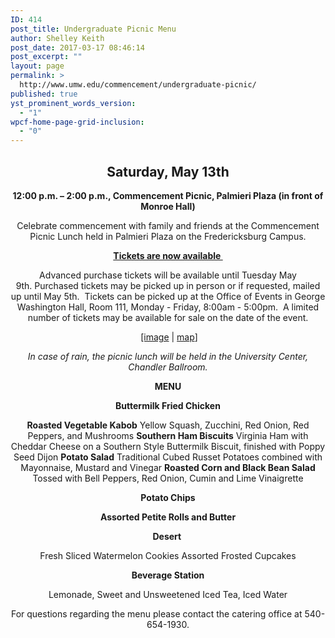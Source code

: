 ```yaml
---
ID: 414
post_title: Undergraduate Picnic Menu
author: Shelley Keith
post_date: 2017-03-17 08:46:14
post_excerpt: ""
layout: page
permalink: >
  http://www.umw.edu/commencement/undergraduate-picnic/
published: true
yst_prominent_words_version:
  - "1"
wpcf-home-page-grid-inclusion:
  - "0"
---
```

<h2 style="text-align: center">Saturday, May 13th</h2>
<p style="text-align: center"><strong>12:00 p.m. – 2:00 p.m., Commencement Picnic, Palmieri Plaza (in front of Monroe Hall)</strong></p>
<p style="text-align: center">Celebrate commencement with family and friends at the Commencement Picnic Lunch held in Palmieri Plaza on the Fredericksburg Campus.</p>
<p style="text-align: center"><a href="http://alumni.umw.edu/commencementpicnic"><strong>Tickets are now available </strong></a></p>
<p style="text-align: center">Advanced purchase tickets will be available until Tuesday May 9th. Purchased tickets may be picked up in person or if requested, mailed up until May 5th.  Tickets can be picked up at the Office of Events in George Washington Hall, Room 111, Monday - Friday, 8:00am - 5:00pm.  A limited number of tickets may be available for sale on the date of the event.</p>
<p style="text-align: center"> <a href="https://www.google.com/maps/place/The+Fountain+Of+Greatness/@38.3035824,-77.4752158,3a,75y,90t/data=!3m8!1e2!3m6!1s-mo8mWQMNv3o%2FV6IyTuY5iRI%2FAAAAAAAAJng%2FWfKE-vMWHgg5Pi5SPiHB478VtgbD8fMGACLIB!2e4!3e12!6s%2F%2Flh6.googleusercontent.com%2F-mo8mWQMNv3o%2FV6IyTuY5iRI%2FAAAAAAAAJng%2FWfKE-vMWHgg5Pi5SPiHB478VtgbD8fMGACLIB%2Fs114-k-no%2F!7i3264!8i2448!4m5!3m4!1s0x0:0x70b39f8a2e9df0bf!8m2!3d38.3035824!4d-77.4752158!6m1!1e1">[image</a> | <a href="https://goo.gl/maps/lWYhP">map</a>]</p>
<p style="text-align: center"><em>In case of rain, the picnic lunch will be held in the </em><em>University Center, Chandler Ballroom.</em></p>
<p style="text-align: center"><strong>MENU</strong></p>
<p style="text-align: center"><strong>Buttermilk Fried Chicken</strong></p>
<p style="text-align: center"><strong>Roasted Vegetable Kabob</strong>
Yellow Squash, Zucchini, Red Onion, Red Peppers, and Mushrooms
<strong>
Southern Ham Biscuits</strong>
Virginia Ham with Cheddar Cheese on a Southern Style Buttermilk Biscuit, finished with Poppy Seed Dijon
<strong>
Potato Salad</strong>
Traditional Cubed Russet Potatoes combined with Mayonnaise, Mustard and Vinegar
<strong>
</strong><strong> Roasted Corn and Black Bean Salad</strong>
Tossed with Bell Peppers, Red Onion, Cumin and Lime Vinaigrette<strong>
</strong></p>
<p style="text-align: center"><strong>Potato Chips</strong></p>
<p style="text-align: center"><strong>Assorted Petite Rolls and Butter
</strong></p>
<p style="text-align: center"><strong>Desert </strong></p>
<p style="text-align: center">Fresh Sliced Watermelon
Cookies
Assorted Frosted Cupcakes<strong>
</strong></p>
<p style="text-align: center"><strong>Beverage Station</strong></p>
<p style="text-align: center">Lemonade, Sweet and Unsweetened Iced Tea, Iced Water</p>
<p style="text-align: center">For questions regarding the menu please contact the catering office at 540-654-1930.</p>